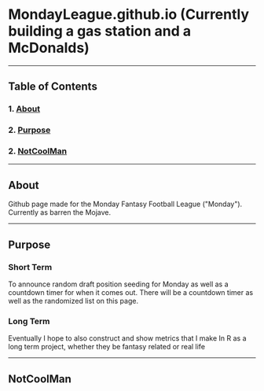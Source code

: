 # MondayLeague.github.io (Currently building a gas station and a McDonalds)
---
## Table of Contents 
### 1. [About](About)
### 2. [Purpose](Purpose)
### 2. [NotCoolMan](NotCoolMan)

---
## About 
Github page made for the Monday Fantasy Football League ("Monday"). Currently as barren the Mojave.

---

## Purpose
### Short Term
To announce random draft position seeding for Monday as well as a countdown timer for when it comes out. There will be a countdown timer as well as the randomized list on this page. 
### Long Term
Eventually I hope to also construct and show metrics that I make In R as a long term project, whether they be fantasy related or real life  

---



























## NotCoolMan
